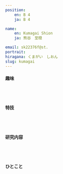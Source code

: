 ```yaml
---
position:
    en: B 4
    ja: B 4

name:
    en: Kumagai Shion
    ja: 熊谷　至穏

email: sk22376f@st.
portrait: 
hiragana: くまがい　しおん
slug: kumagai
---
```


#### 趣味

<br><br>

#### 特技

<br><br>

#### 研究内容

<br><br>

#### ひとこと

<br><br>
